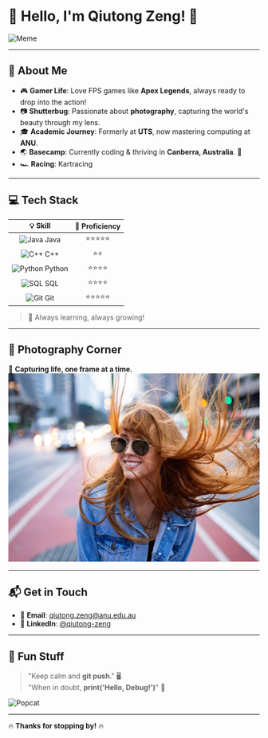 # 🚀 Hello, I'm Qiutong Zeng! 👋

![Meme](https://media4.giphy.com/media/v1.Y2lkPTc5MGI3NjExbHlvd2pvNm54YTg3NGU0aHNxOGtzc3F2ajhhOWV4NnRrN3dqODhtYyZlcD12MV9pbnRlcm5hbF9naWZfYnlfaWQmY3Q9Zw/l3q2K5jinAlChoCLS/giphy.gif)

---

## 👾 About Me

- 🎮 **Gamer Life**: Love FPS games like **Apex Legends**, always ready to drop into the action!
- 📷 **Shutterbug**: Passionate about **photography**, capturing the world's beauty through my lens.
- 🎓 **Academic Journey**: Formerly at **UTS**, now mastering computing at **ANU**.
- 🌏 **Basecamp**: Currently coding & thriving in **Canberra, Australia**. 🦘
- 🏎️ **Racing**: Kartracing

---

## 💻 Tech Stack

| 💡 Skill | 🚀 Proficiency |
|:------:|:-------------:|
| ![Java](https://img.icons8.com/color/48/000000/java-coffee-cup-logo.png) Java | ⭐⭐⭐⭐⭐ |
| ![C++](https://img.icons8.com/color/48/000000/c-plus-plus-logo.png) C++ | ⭐⭐ |
| ![Python](https://img.icons8.com/color/48/000000/python.png) Python | ⭐⭐⭐⭐ |
| ![SQL](https://img.icons8.com/external-flat-juicy-fish/48/000000/external-sql-coding-and-development-flat-flat-juicy-fish.png) SQL | ⭐⭐⭐⭐ |
| ![Git](https://img.icons8.com/color/48/000000/git.png) Git | ⭐⭐⭐⭐⭐ |

> 🚀 Always learning, always growing! 

---

## 📸 Photography Corner
🌅 **Capturing life, one frame at a time.**
![Photo](https://github.com/ErenratZeng/ErenratZeng.github.io/blob/main/assets/img/gallery/gallery-10.JPG)

---

## 📬 Get in Touch

- 📧 **Email**: [qiutong.zeng@anu.edu.au](mailto:qiutong.zeng@anu.edu.au)
- 💼 **LinkedIn**: [@qiutong-zeng](https://www.linkedin.com/in/qiutong-zeng/)

---

## 🎉 Fun Stuff

> "Keep calm and **git push**." 🖥️  
> "When in doubt, **print('Hello, Debug!')**" 🐍

![Popcat](https://media.tenor.com/0UPw9RZF_cAAAAAj/pop-cat.gif)

---

🔥 **Thanks for stopping by!** 🔥
